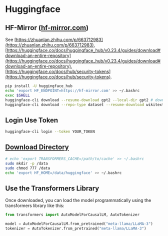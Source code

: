 # Huggingface

## HF-Mirror ([hf-mirror.com](https://hf-mirror.com/))

See [https://zhuanlan.zhihu.com/p/663712983](https://zhuanlan.zhihu.com/p/663712983), [https://huggingface.co/docs/huggingface_hub/v0.23.4/guides/download#download-an-entire-repository](https://huggingface.co/docs/huggingface_hub/v0.23.4/guides/download#download-an-entire-repository), [https://huggingface.co/docs/hub/security-tokens](https://huggingface.co/docs/hub/security-tokens).

```sh
pip install -U huggingface_hub
echo 'export HF_ENDPOINT=https://hf-mirror.com' >> ~/.bashrc
exec $SHELL
huggingface-cli download --resume-download gpt2 --local-dir gpt2 # download models
huggingface-cli download --repo-type dataset --resume-download wikitext --local-dir wikitext # download dataset
```

## Login Use Token

```sh
huggingface-cli login --token YOUR_TOKEN
```

## [Download Directory](https://huggingface.co/docs/transformers/en/installation?install=uv#cache-directory)

```sh
# echo 'export TRANSFORMERS_CACHE=/path/to/cache' >> ~/.bashrc
sudo mkdir -p /data
sudo chmod 777 /data
echo 'export HF_HOME=/data/huggingface' >> ~/.bashrc
```

## Use the Transformers Library

Once downloaded, you can load the model programmatically using the transformers library like this:

```python
from transformers import AutoModelForCausalLM, AutoTokenizer

model = AutoModelForCausalLM.from_pretrained("meta-llama/LLaMA-3")
tokenizer = AutoTokenizer.from_pretrained("meta-llama/LLaMA-3")
```
